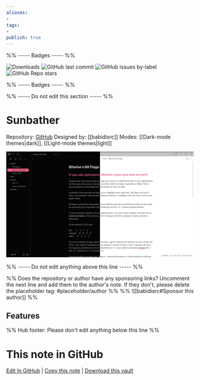 ```yaml
---
aliases:
- 
tags: 
- 
publish: true
---
```


%% ----- Badges ----- %%

![Downloads](https://img.shields.io/badge/downloads-851-573E7A?style=for-the-badge&logo=)
![GitHub last commit](https://img.shields.io/github/last-commit/babidisrc/obsidian-sunbather?color=573E7A&label=last%20update&logo=github&style=for-the-badge)
![GitHub issues by-label](https://img.shields.io/github/issues/babidisrc/obsidian-sunbather/help%20wanted?color=573E7A&logo=github&style=for-the-badge) 
![GitHub Repo stars](https://img.shields.io/github/stars/babidisrc/obsidian-sunbather?color=573E7A&logo=github&style=for-the-badge)

%% ----- Badges ----- %%

%% ----- Do not edit this section ----- %%

# Sunbather

Repository: [GitHub](https://github.com/babidisrc/obsidian-sunbather)
Designed by: [[babidisrc]]
Modes: [[Dark-mode themes|dark]], [[Light-mode themes|light]]



![screenshot](https://github.com/babidisrc/obsidian-sunbather/raw/HEAD/thumbnail.png)

%% ----- Do not edit anything above this line ----- %% 

%% Does the repository or author have any sponsoring links? Uncomment the next line and add them to the author's note. If they don't, please delete the placeholder tag: #placeholder/author %%
%% ![[babidisrc#Sponsor this author]] %%


## Features



%% Hub footer: Please don't edit anything below this line %%

# This note in GitHub

<span class="git-footer">[Edit In GitHub](https://github.dev/obsidian-community/obsidian-hub/blob/main/02%20-%20Community%20Expansions/02.05%20All%20Community%20Expansions/Themes/Sunbather.md "git-hub-edit-note") | [Copy this note](https://raw.githubusercontent.com/obsidian-community/obsidian-hub/main/02%20-%20Community%20Expansions/02.05%20All%20Community%20Expansions/Themes/Sunbather.md "git-hub-copy-note") | [Download this vault](https://github.com/obsidian-community/obsidian-hub/archive/refs/heads/main.zip "git-hub-download-vault") </span>
